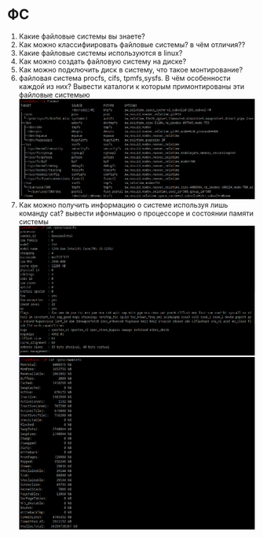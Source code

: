 # ФС

1) Какие файловые системы вы знаете?
2) Как можно классифиировать файловые системы? в чём отличия??
3) Какие файловые системы используются в linux?
4) Как можно создать файловую систему на диске?
5) Как можно подключить диск в систему, что такое монтирование?
6) файловая система procfs, cifs, tpmfs,sysfs. В чём особенности каждой из них?
Вывести каталоги к которым примонтированы эти файловые системыю<br />
![alt text](https://github.com/kryffaer/Tasks_241/blob/my_reply/3-File%20systems/screenshots/1.png?raw=true)<br />
7) Как можно получить информацию о системе используя лишь команду cat?
вывести ифонмацию о процессоре и состоянии памяти системы<br />
![alt text](https://github.com/kryffaer/Tasks_241/blob/my_reply/3-File%20systems/screenshots/2.png?raw=true)<br />
![alt text](https://github.com/kryffaer/Tasks_241/blob/my_reply/3-File%20systems/screenshots/3.png?raw=true)<br />
